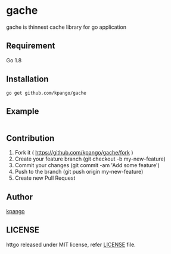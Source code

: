 # gache
gache is thinnest cache library for go application

## Requirement
Go 1.8

## Installation
```shell
go get github.com/kpango/gache
```

## Example
```go
```

## Contribution
1. Fork it ( https://github.com/kpango/gache/fork )
2. Create your feature branch (git checkout -b my-new-feature)
3. Commit your changes (git commit -am 'Add some feature')
4. Push to the branch (git push origin my-new-feature)
5. Create new Pull Request

## Author
[kpango](https://github.com/kpango)

## LICENSE
httgo released under MIT license, refer [LICENSE](https://github.com/kpango/gache/blob/master/LICENSE) file.
